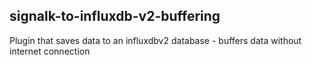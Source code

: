 ## signalk-to-influxdb-v2-buffering
 Plugin that saves data to an influxdbv2 database - buffers data without internet connection

